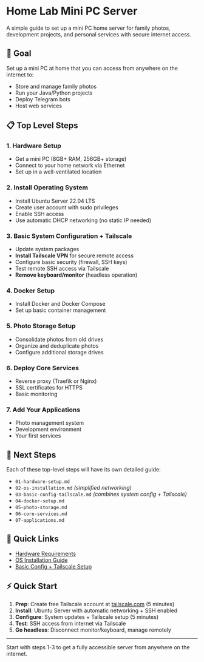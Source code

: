 # Home Lab Mini PC Server

A simple guide to set up a mini PC home server for family photos, development projects, and personal services with secure internet access.

## 🎯 Goal
Set up a mini PC at home that you can access from anywhere on the internet to:
- Store and manage family photos
- Run your Java/Python projects
- Deploy Telegram bots
- Host web services

## 📋 Top Level Steps

### 1. Hardware Setup
- Get a mini PC (8GB+ RAM, 256GB+ storage)
- Connect to your home network via Ethernet
- Set up in a well-ventilated location

### 2. Install Operating System
- Install Ubuntu Server 22.04 LTS
- Create user account with sudo privileges
- Enable SSH access
- Use automatic DHCP networking (no static IP needed)

### 3. Basic System Configuration + Tailscale
- Update system packages
- **Install Tailscale VPN** for secure remote access
- Configure basic security (firewall, SSH keys)
- Test remote SSH access via Tailscale
- **Remove keyboard/monitor** (headless operation)

### 4. Docker Setup
- Install Docker and Docker Compose
- Set up basic container management

### 5. Photo Storage Setup
- Consolidate photos from old drives
- Organize and deduplicate photos
- Configure additional storage drives

### 6. Deploy Core Services
- Reverse proxy (Traefik or Nginx)
- SSL certificates for HTTPS
- Basic monitoring

### 7. Add Your Applications
- Photo management system
- Development environment
- Your first services

## 🚀 Next Steps

Each of these top-level steps will have its own detailed guide:
- `01-hardware-setup.md`
- `02-os-installation.md` *(simplified networking)*
- `03-basic-config-tailscale.md` *(combines system config + Tailscale)*
- `04-docker-setup.md`
- `05-photo-storage.md`
- `06-core-services.md`
- `07-applications.md`

## 🔗 Quick Links
- [Hardware Requirements](docs/01-hardware-setup.md)
- [OS Installation Guide](docs/02-os-installation.md)
- [Basic Config + Tailscale Setup](docs/03-basic-config-tailscale.md)

## ⚡ Quick Start
1. **Prep**: Create free Tailscale account at [tailscale.com](https://tailscale.com) (5 minutes)
2. **Install**: Ubuntu Server with automatic networking + SSH enabled
3. **Configure**: System updates + Tailscale setup (5 minutes)
4. **Test**: SSH access from internet via Tailscale
5. **Go headless**: Disconnect monitor/keyboard, manage remotely

---

Start with steps 1-3 to get a fully accessible server from anywhere on the internet.